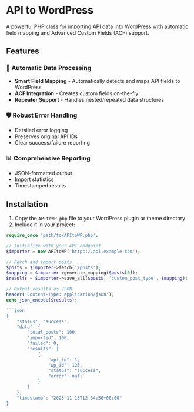 # API to WordPress

A powerful PHP class for importing API data into WordPress with automatic field mapping and Advanced Custom Fields (ACF) support.

## Features

### 🔄 Automatic Data Processing
- **Smart Field Mapping** - Automatically detects and maps API fields to WordPress
- **ACF Integration** - Creates custom fields on-the-fly
- **Repeater Support** - Handles nested/repeated data structures

### 🛡 Robust Error Handling
- Detailed error logging
- Preserves original API IDs
- Clear success/failure reporting

### 📊 Comprehensive Reporting
- JSON-formatted output
- Import statistics
- Timestamped results

## Installation

1. Copy the `APItoWP.php` file to your WordPress plugin or theme directory
2. Include it in your project:

```php
require_once 'path/to/APItoWP.php';

// Initialize with your API endpoint
$importer = new APItoWP('https://api.example.com');

// Fetch and import posts
$posts = $importer->fetch('/posts');
$mapping = $importer->generate_mapping($posts[0]);
$results = $importer->save_all($posts, 'custom_post_type', $mapping);

// Output results as JSON
header('Content-Type: application/json');
echo json_encode($results);

```json
{
    "status": "success",
    "data": {
        "total_posts": 100,
        "imported": 100,
        "failed": 0,
        "results": [
            {
                "api_id": 1,
                "wp_id": 123,
                "status": "success",
                "error": null
            }
        ]
    },
    "timestamp": "2023-11-15T12:34:56+00:00"
}
